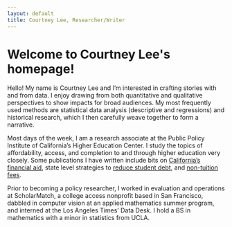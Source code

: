 ```yaml
---
layout: default
title: Courtney Lee, Researcher/Writer
---
```

# Welcome to Courtney Lee's homepage! 

Hello! My name is Courtney Lee and I’m interested in crafting stories with and from data. I enjoy drawing from both quantitative and qualitative perspectives to show impacts for broad audiences. My most frequently used methods are statistical data analysis (descriptive and regressions) and historical research, which I then carefully weave together to form a narrative.

Most days of the week, I am a research associate at the Public Policy Institute of California’s Higher Education Center. I study the topics of affordability, access, and completion to and through higher education very closely.  Some publications I have written include bits on [California’s financial aid](https://www.ppic.org/publication/state-financial-aid-in-california/), state level strategies to [reduce student debt](https://www.ppic.org/blog/state-level-strategies-to-reduce-student-debt/), and [non-tuition fees](http://www.ppic.org/blog/rising-cost-college-student-fees/). 

Prior to becoming a policy researcher, I worked in evaluation and operations at ScholarMatch, a college access nonprofit based in San Francisco, dabbled in computer vision at an applied mathematics summer program, and interned at the Los Angeles Times’ Data Desk. I hold a BS in mathematics with a minor in statistics from UCLA. 
